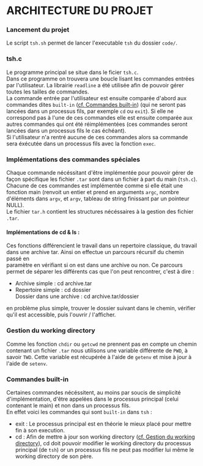 # ARCHITECTURE DU PROJET  

### Lancement du projet

Le script `tsh.sh` permet de lancer l'executable `tsh` du dossier `code/`.  

### tsh.c

Le programme principal se situe dans le ficier `tsh.c`.  
Dans ce programme on trouvera une boucle lisant les commandes entrées par l'utilisateur. La librairie `readline` a été utilisée afin de pouvoir gérer toutes les tailles de commandes.  
La commande entrée par l'utilisateur est ensuite comparée d'abord aux commandes dites `built-in` ([cf. Commandes built-in](#-Commandes-built-in)) (qui ne seront pas lancées dans un processus fils, par exemple `cd` ou `exit`). Si elle ne correspond pas à l'une de ces commandes elle est ensuite comparée aux autres commandes qui ont été réimplémentées (ces commandes seront lancées dans un processus fils le cas échéant).  
Si l'utilisateur n'a rentré aucune de ces commandes alors sa commande sera éxécutée dans un processus fils avec la fonction `exec`.  

### Implémentations des commandes spéciales

Chaque commande nécéssitant d'être implémentée pour pouvoir gérer de façon spécifique les fichier `.tar` sont dans un fichier à part du main (`tsh.c`).  
Chacune de ces commandes est implémentée comme si elle était une fonction main (renvoit un entier et prend en arguments `argc`, nombre d'éléments dans `argv`, et `argv`, tableau de string finissant par un pointeur NULL).  
Le fichier `tar.h` contient les structures nécéssaires à la gestion des fichier `.tar`.  
#### Implémentations de cd & ls :  
Ces fonctions différencient le travail dans un repertoire classique, du travail dans une archive tar. Ainsi on effectue un parcours récursif du chemin passé en   
paramètre en vérifiant si on est dans une archive ou non. Ce parcours permet de séparer les différents cas que l'on peut rencontrer, c'est à dire :
 - Archive simple : cd archive.tar  
 - Repertoire simple : cd dossier  
  Dossier dans une archive : cd archive.tar/dossier  

en problème plus simple, trouver le dossier suivant dans le chemin, vérifier qu'il est accessible, puis l'ouvrir / l'afficher.


### Gestion du working directory

Comme les fonction `chdir` ou `getcwd` ne prennent pas en compte un chemin contenant un fichier `.tar` nous utilisons une variable différente de `PWD`, à savoir `TWD`. Cette variable est récupérée à l'aide de `getenv` et mise à jour à l'aide de `setenv`.  


### Commandes built-in

Certaines commandes nécéssitent, au moins par soucis de simplicité d'implémentation, d'être appelées dans le processus principal (celui contenant le main) et non dans un processus fils.  
En effet voici les commandes qui sont `built-in` dans `tsh` :  
- exit : Le processus principal est en théorie le mieux placé pour mettre fin à son execution.  
- cd : Afin de mettre à jour son working directory ([cf. Gestion du working directory](#-Gestion-du-working-directory)), cd doit pouvoir modifier le working directory du processus principal (de `tsh`) or un processus fils ne peut pas modifier lui même le working directory de son père.  
